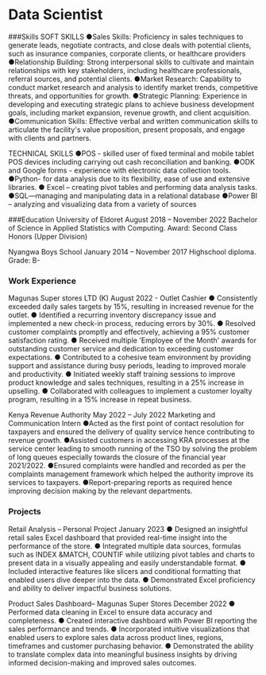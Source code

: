# Data Scientist

###Skills
SOFT SKILLS
●Sales Skills: Proficiency in sales techniques to generate leads, negotiate contracts, and close deals with potential clients, such as insurance companies, corporate clients, or healthcare providers
●Relationship Building: Strong interpersonal skills to cultivate and maintain relationships with key stakeholders, including healthcare professionals, referral sources, and potential clients.
●Market Research: Capability to conduct market research and analysis to identify market trends, competitive threats, and opportunities for growth.
●Strategic Planning: Experience in developing and executing strategic plans to achieve business development goals, including market expansion, revenue growth, and client acquisition.
●Communication Skills: Effective verbal and written communication skills to articulate the facility's value proposition, present proposals, and engage with clients and partners.

TECHNICAL SKILLS
●POS - skilled user of fixed terminal and mobile tablet POS devices including carrying out cash reconciliation and banking. 
●ODK and Google forms - experience with electronic data collection tools.
●Python-  for data analysis due to its flexibility, ease of use and extensive libraries.
● Excel – creating pivot tables and performing data analysis tasks.
 ●SQL—managing and manipulating data in a relational database
●Power BI – analyzing and visualizing data from a variety of sources


###Education
University of Eldoret                                                                   August 2018 – November 2022
Bachelor of Science in Applied Statistics with Computing.
Award: Second Class Honors (Upper Division)    

Nyangwa Boys School                                                                 January 2014 – November 2017
Highschool diploma.
Grade: B-


### Work Experience
Magunas Super stores LTD (K)	                                             August 2022 -
Outlet Cashier
● Consistently exceeded daily sales targets by 15%, resulting in increased revenue for the outlet.
● Identified a recurring inventory discrepancy issue and implemented a new check-in process, reducing errors by 30%.
● Resolved customer complaints promptly and effectively, achieving a 95% customer satisfaction rating.
● Received multiple 'Employee of the Month' awards for outstanding customer service and dedication to exceeding customer expectations.
● Contributed to a cohesive team environment by providing support and assistance during busy periods, leading to improved morale and productivity.
● Initiated weekly staff training sessions to improve product knowledge and sales techniques, resulting in a 25% increase in upselling.
● Collaborated with colleagues to implement a customer loyalty program, resulting in a 15% increase in repeat business.

Kenya Revenue Authority	                                                                                              May 2022 – July 2022
Marketing and Communication Intern
●Acted as the first point of contact resolution for taxpayers and ensured the delivery of quality service hence contributing to revenue growth.
●Assisted customers in accessing KRA processes at the service center leading to smooth running of the TSO by solving the problem of long queues especially towards the closure of the financial year 2021/2022.
●Ensured complaints were handled and recorded as per the complaints management framework which helped the authority improve its services to taxpayers.
●Report-preparing reports as required hence improving decision making by the relevant departments.

### Projects
Retail Analysis – Personal Project
January 2023
● Designed an insightful retail sales Excel dashboard that provided real-time insight into the performance of the store.
● Integrated multiple data sources, formulas such as INDEX &MATCH, COUNTIF while utilizing pivot tables and charts to present data in a visually appealing and easily understandable format.
● Included interactive features like slicers and conditional formatting that enabled users dive deeper into the data.
● Demonstrated Excel proficiency and ability to deliver impactful business solutions.

Product Sales Dashboard– Magunas Super Stores
December 2022
● Performed data cleaning in Excel to ensure data accuracy and completeness.
● Created interactive dashboard with Power BI reporting the sales performance and trends.
● Incorporated intuitive visualizations that enabled users to explore sales data across product lines, regions, timeframes and customer purchasing behavior.
● Demonstrated the ability to translate complex data into meaningful business insights by driving informed decision-making and improved sales outcomes.
